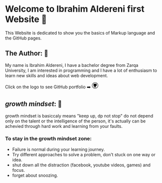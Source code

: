 # Welcome to Ibrahim Aldereni first Website 🔗
This Website is dedicated to show you the basics of Markup language and the GitHub pages.

## The Author: 👨
My name is Ibrahim Aldereni, I have a bachelor degree from Zarqa University, I am interested in programming and I have a lot of enthusiasm to learn new skills and ideas about web development.

Click on the logo to see GitHub portfolio ➡️ [![git logo](https://github.com/Ibrahim-Aldereni/reading-notes/blob/main/git.png)](https://github.com/Ibrahim-Aldereni)

## _growth mindset_: 🧠
growth mindset is basiccaly means "keep up, dp not stop" do not depend only on the talent or the intelligence of the person, it's actually can be achevied through hard work and learning from your faults.

### To stay in the growth mindset zone:
- Failure is normal during your learning journey.
- Try different approaches to solve a problem, don't stuck on one way or idea.
- shut down all the distraction (facebook, youtube videos, games) and focus.
- forget about snoozing.

